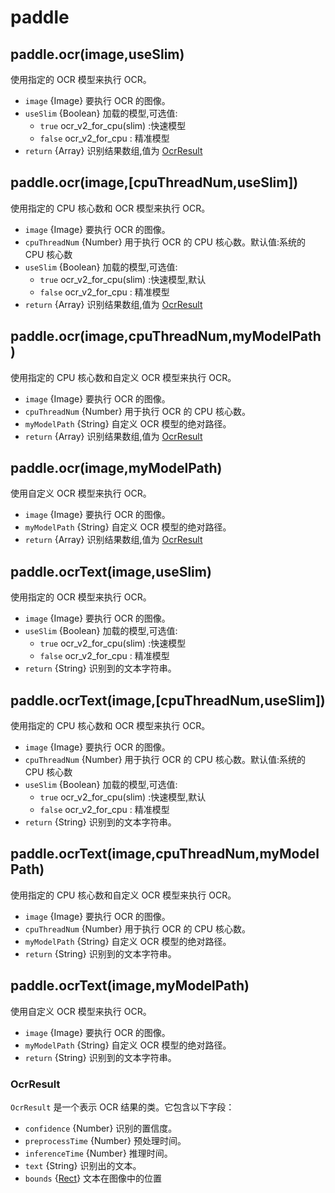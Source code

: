 # paddle

<Badge type="tip" text="5.6.1" vertical="middle" /> <Badge type="warning" text="实验" vertical="middle" />

## paddle.ocr(image,useSlim)

使用指定的 OCR 模型来执行 OCR。

- `image` {Image} 要执行 OCR 的图像。
- `useSlim` {Boolean} 加载的模型,可选值:
  - `true` ocr_v2_for_cpu(slim) :快速模型
  - `false` ocr_v2_for_cpu : 精准模型
- `return` {Array} 识别结果数组,值为 [OcrResult](#ocrresult)

## paddle.ocr(image,[cpuThreadNum,useSlim])

使用指定的 CPU 核心数和 OCR 模型来执行 OCR。

- `image` {Image} 要执行 OCR 的图像。
- `cpuThreadNum` {Number} 用于执行 OCR 的 CPU 核心数。默认值:系统的 CPU 核心数
- `useSlim` {Boolean} 加载的模型,可选值:
  - `true` ocr_v2_for_cpu(slim) :快速模型,默认
  - `false` ocr_v2_for_cpu : 精准模型
- `return` {Array} 识别结果数组,值为 [OcrResult](#ocrresult)

## paddle.ocr(image,cpuThreadNum,myModelPath)

使用指定的 CPU 核心数和自定义 OCR 模型来执行 OCR。

- `image` {Image} 要执行 OCR 的图像。
- `cpuThreadNum` {Number} 用于执行 OCR 的 CPU 核心数。
- `myModelPath` {String} 自定义 OCR 模型的绝对路径。
- `return` {Array} 识别结果数组,值为 [OcrResult](#ocrresult)

## paddle.ocr(image,myModelPath)

使用自定义 OCR 模型来执行 OCR。

- `image` {Image} 要执行 OCR 的图像。
- `myModelPath` {String} 自定义 OCR 模型的绝对路径。
- `return` {Array} 识别结果数组,值为 [OcrResult](#ocrresult)

## paddle.ocrText(image,useSlim)

使用指定的 OCR 模型来执行 OCR。

- `image` {Image} 要执行 OCR 的图像。
- `useSlim` {Boolean} 加载的模型,可选值:
  - `true` ocr_v2_for_cpu(slim) :快速模型
  - `false` ocr_v2_for_cpu : 精准模型
- `return` {String} 识别到的文本字符串。

## paddle.ocrText(image,[cpuThreadNum,useSlim])

使用指定的 CPU 核心数和 OCR 模型来执行 OCR。

- `image` {Image} 要执行 OCR 的图像。
- `cpuThreadNum` {Number} 用于执行 OCR 的 CPU 核心数。默认值:系统的 CPU 核心数
- `useSlim` {Boolean} 加载的模型,可选值:
  - `true` ocr_v2_for_cpu(slim) :快速模型,默认
  - `false` ocr_v2_for_cpu : 精准模型
- `return` {String} 识别到的文本字符串。

## paddle.ocrText(image,cpuThreadNum,myModelPath)

使用指定的 CPU 核心数和自定义 OCR 模型来执行 OCR。

- `image` {Image} 要执行 OCR 的图像。
- `cpuThreadNum` {Number} 用于执行 OCR 的 CPU 核心数。
- `myModelPath` {String} 自定义 OCR 模型的绝对路径。
- `return` {String} 识别到的文本字符串。

## paddle.ocrText(image,myModelPath)

使用自定义 OCR 模型来执行 OCR。

- `image` {Image} 要执行 OCR 的图像。
- `myModelPath` {String} 自定义 OCR 模型的绝对路径。
- `return` {String} 识别到的文本字符串。

### OcrResult

`OcrResult` 是一个表示 OCR 结果的类。它包含以下字段：

- `confidence` {Number} 识别的置信度。
- `preprocessTime` {Number} 预处理时间。
- `inferenceTime` {Number} 推理时间。
- `text` {String} 识别出的文本。
- `bounds` {[Rect](https://developer.android.google.cn/reference/kotlin/android/graphics/Rect?hl=en)} 文本在图像中的位置
